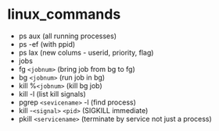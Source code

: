 # linux_commands

* ps aux (all running processes)
* ps -ef (with ppid)
* ps lax (new colums - userid, priority, flag)
* jobs
* fg `<jobnum>` (bring job from bg to fg)
* bg `<jobnum>` (run job in bg)
* kill %`<jobnum>` (kill bg job)
* kill -l (list kill signals)
* pgrep `<sevicename>` -l (find process)
* kill -`<signal>` `<pid>` (SIGKILL immediate)
* pkill `<servicename>` (terminate by service not just a process)

